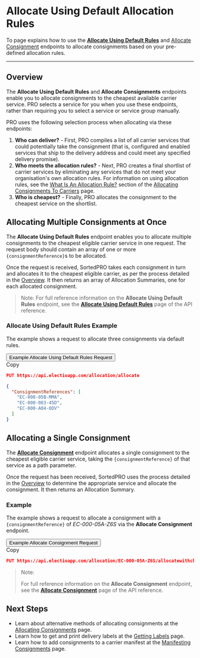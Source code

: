 # Allocate Using Default Allocation Rules

To page explains how to use the **[Allocate Using Default Rules](https://docs.electioapp.com/#/api/AllocateUsingDefaultRules)**  and [Allocate Consignment](https://docs.electioapp.com/#/api/AllocateConsignment) endpoints to allocate consignments based on your pre-defined allocation rules.

---

## Overview

The **Allocate Using Default Rules** and **Allocate Consignments** endpoints enable you to allocate consignments to the cheapest available carrier service. PRO selects a service for you when you use these endpoints, rather than requiring you to select a service or service group manually.

PRO uses the following selection process when allocating via these endpoints:

1. **Who can deliver?** - First, PRO compiles a list of all carrier services that could potentially take the consignment (that is, configured and enabled services that ship to the delivery address and could meet any specified delivery promise).
2. **Who meets the allocation rules?** - Next, PRO creates a final shortlist of carrier services by eliminating any services that do not meet your organisation's own allocation rules. For information on using allocation rules, see the [What Is An Allocation Rule?](/api/help/allocating_consignments.html#what-is-an-allocation-rule) section of the [Allocating Consignments To Carriers](/api/help/allocating_consignments.html) page.
3. **Who is cheapest?** - Finally, PRO allocates the consignment to the cheapest service on the shortlist.

## Allocating Multiple Consignments at Once

The **Allocate Using Default Rules** endpoint enables you to allocate multiple consignments to the cheapest eligible carrier service in one request. The request body should contain an array of one or more `{consignmentReference}`s to be allocated. 

Once the request is received, SortedPRO takes each consignment in turn and allocates it to the cheapest eligible carrier, as per the process detailed in the [Overview](#overview). It then returns an array of Allocation Summaries, one for each allocated consignment. 

> <span class="note-header">Note:</span>
>  For full reference information on the <strong>Allocate Using Default Rules</strong> endpoint, see the <strong><a href="https://docs.electioapp.com/#/api/AllocateUsingDefaultRules">Allocate Using Default Rules</a></strong> page of the API reference. 

### Allocate Using Default Rules Example

The example shows a request to allocate three consignments via default rules. 

<div class="tab">
    <button class="staticTabButton">Example Allocate Using Default Rules Request</button>
    <div class="copybutton" onclick="CopyToClipboard(this, 'allocationUDRRequest')"><span class='glyphicon glyphicon-copy'></span><span class='copy'>Copy</span></div>
</div>

<div id="allocationUDRRequest" class="staticTabContent" onclick="CopyToClipboard(this, 'allocationUDRRequest')">

```json
PUT https://api.electioapp.com/allocation/allocate

{
  "ConsignmentReferences": [
    "EC-000-05B-MMA",
    "EC-000-083-45D",
    "EC-000-A04-0DV"
  ]
}
```

</div>

## Allocating a Single Consignment

The **[Allocate Consignment](https://docs.electioapp.com/#/api/AllocateConsignment)** endpoint allocates a single consignment to the cheapest eligible carrier service, taking the `{consignmentReference}` of that service as a path parameter. 

Once the request has been received, SortedPRO uses the process detailed in the [Overview](#overview) to determine the appropriate service and allocate the consignment. It then returns an Allocation Summary. 

### Example

The example shows a request to allocate a consignment with a `{consignmentReference}` of _EC-000-05A-Z6S_ via the **Allocate Consignment** endpoint. 

<div class="tab">
    <button class="staticTabButton">Example Allocate Consignment Request</button>
    <div class="copybutton" onclick="CopyToClipboard(this, 'allocateConRequest')"><span class='glyphicon glyphicon-copy'></span><span class='copy'>Copy</span></div>
</div>

<div id="allocateConRequest" class="staticTabContent" onclick="CopyToClipboard(this, 'allocateConRequest')">

```json
PUT https://api.electioapp.com/allocation/EC-000-05A-Z6S/allocatewithcheapestquote
```

</div>

> <span class="note-header">Note:</span>
>
>  For full reference information on the <strong>Allocate Consignment</strong> endpoint, see the <strong><a href="https://docs.electioapp.com/#/api/AllocateConsignment">Allocate Consignment</a></strong> page of the API reference. 

## Next Steps

* Learn about alternative methods of allocating consignments at the [Allocating Consignments](/api/help/allocating_consignments.html) page.
* Learn how to get and print delivery labels at the [Getting Labels](/api/help/getting_labels.html) page.
* Learn how to add consignments to a carrier manifest at the [Manifesting Consignments](/api/help/manifesting_consignments.html) page.

<script src="../../scripts/requesttabs.js"></script>
<script src="../../scripts/responsetabs.js"></script>
<script src="../../scripts/copy.js"></script>
